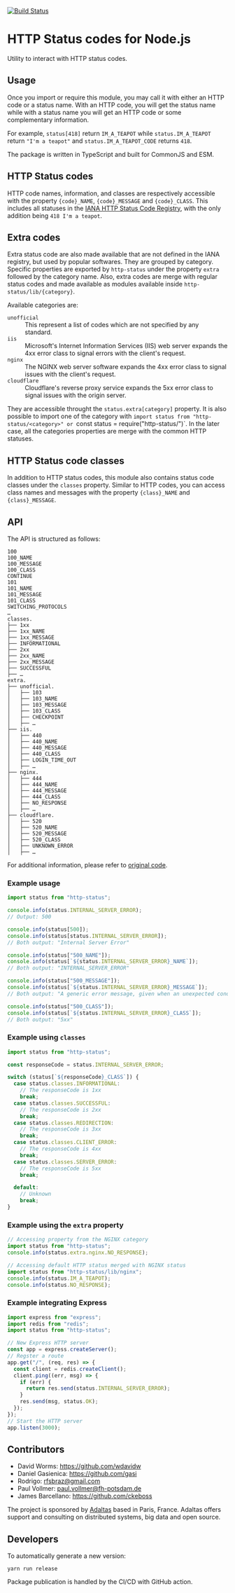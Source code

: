 [![Build Status](https://secure.travis-ci.org/adaltas/node-http-status.png)](http://travis-ci.org/adaltas/node-http-status)

# HTTP Status codes for Node.js

Utility to interact with HTTP status codes.

## Usage

Once you import or require this module, you may call it with either an HTTP code or a status name. With an HTTP code, you will get the status name while with a status name you will get an HTTP code or some complementary information.

For example, `status[418]` return `IM_A_TEAPOT` while `status.IM_A_TEAPOT` return `"I'm a teapot"` and `status.IM_A_TEAPOT_CODE` returns `418`.

The package is written in TypeScript and built for CommonJS and ESM.

## HTTP Status codes

HTTP code names, information, and classes are respectively accessible with the property `{code}_NAME`, `{code}_MESSAGE` and `{code}_CLASS`. This includes all statuses in the [IANA HTTP Status Code Registry](https://www.iana.org/assignments/http-status-codes/http-status-codes.xhtml), with the only addition being `418 I'm a teapot`.

## Extra codes

Extra status code are also made available that are not defined in the IANA registry, but used by popular softwares. They are grouped by category. Specific properties are exported by `http-status` under the property `extra` followed by the category name. Also, extra codes are merge with regular status codes and made available as modules available inside `http-status/lib/{category}`.

Available categories are:

<dl>
  <dt><code>unofficial</code></dt>
  <dd>This represent a list of codes which are not specified by any standard.</dd>
  <dt><code>iis</code></dt>
  <dd>Microsoft's Internet Information Services (IIS) web server expands the 4xx error class to signal errors with the client's request.</dd>
  <dt><code>nginx</code></dt>
  <dd>The NGINX web server software expands the 4xx error class to signal issues with the client's request.</dd>
  <dt><code>cloudflare</code></dt>
  <dd>Cloudflare's reverse proxy service expands the 5xx error class to signal issues with the origin server.</dd>
</dl>

They are accessible throught the `status.extra[category]` property. It is also possible to import one of the category with `import status from "http-status/<category>" or `const status = require("http-status/<category>")`. In the later case, all the categories properties are merge with the common HTTP statuses.

## HTTP Status code classes

In addition to HTTP status codes, this module also contains status code classes under the `classes` property. Similar to HTTP codes, you can access class names and messages with the property `{class}_NAME` and `{class}_MESSAGE`.

## API

The API is structured as follows:

```
100
100_NAME
100_MESSAGE
100_CLASS
CONTINUE
101
101_NAME
101_MESSAGE
101_CLASS
SWITCHING_PROTOCOLS
…
classes.
├── 1xx
├── 1xx_NAME
├── 1xx_MESSAGE
├── INFORMATIONAL
├── 2xx
├── 2xx_NAME
├── 2xx_MESSAGE
├── SUCCESSFUL
├── …
extra.
├── unofficial.
│   ├── 103
│   ├── 103_NAME
│   ├── 103_MESSAGE
│   ├── 103_CLASS
│   ├── CHECKPOINT
│   ├── …
├── iis.
│   ├── 440
│   ├── 440_NAME
│   ├── 440_MESSAGE
│   ├── 440_CLASS
│   ├── LOGIN_TIME_OUT
│   ├── …
├── nginx.
│   ├── 444
│   ├── 444_NAME
│   ├── 444_MESSAGE
│   ├── 444_CLASS
│   ├── NO_RESPONSE
│   ├── …
├── cloudflare.
│   ├── 520
│   ├── 520_NAME
│   ├── 520_MESSAGE
│   ├── 520_CLASS
│   ├── UNKNOWN_ERROR
│   ├── …
```

For additional information, please refer to [original code](./src/index.litcoffee).

### Example usage

```javascript
import status from "http-status";

console.info(status.INTERNAL_SERVER_ERROR);
// Output: 500

console.info(status[500]);
console.info(status[status.INTERNAL_SERVER_ERROR]);
// Both output: "Internal Server Error"

console.info(status["500_NAME"]);
console.info(status[`${status.INTERNAL_SERVER_ERROR}_NAME`]);
// Both output: "INTERNAL_SERVER_ERROR"

console.info(status["500_MESSAGE"]);
console.info(status[`${status.INTERNAL_SERVER_ERROR}_MESSAGE`]);
// Both output: "A generic error message, given when an unexpected condition was encountered and no more specific message is suitable."

console.info(status["500_CLASS"]);
console.info(status[`${status.INTERNAL_SERVER_ERROR}_CLASS`]);
// Both output: "5xx"
```

### Example using `classes`

```javascript
import status from "http-status";

const responseCode = status.INTERNAL_SERVER_ERROR;

switch (status[`${responseCode}_CLASS`]) {
  case status.classes.INFORMATIONAL:
    // The responseCode is 1xx
    break;
  case status.classes.SUCCESSFUL:
    // The responseCode is 2xx
    break;
  case status.classes.REDIRECTION:
    // The responseCode is 3xx
    break;
  case status.classes.CLIENT_ERROR:
    // The responseCode is 4xx
    break;
  case status.classes.SERVER_ERROR:
    // The responseCode is 5xx
    break;

  default:
    // Unknown
    break;
}
```

### Example using the `extra` property

```javascript
// Accessing property from the NGINX category
import status from "http-status";
console.info(status.extra.nginx.NO_RESPONSE);

// Accessing default HTTP status merged with NGINX status
import status from "http-status/lib/nginx";
console.info(status.IM_A_TEAPOT);
console.info(status.NO_RESPONSE);
```

### Example integrating Express

```javascript
import express from "express";
import redis from "redis";
import status from "http-status";

// New Express HTTP server
const app = express.createServer();
// Regster a route
app.get("/", (req, res) => {
  const client = redis.createClient();
  client.ping((err, msg) => {
    if (err) {
      return res.send(status.INTERNAL_SERVER_ERROR);
    }
    res.send(msg, status.OK);
  });
});
// Start the HTTP server
app.listen(3000);
```

## Contributors

- David Worms: <https://github.com/wdavidw>
- Daniel Gasienica: <https://github.com/gasi>
- Rodrigo: <rfsbraz@gmail.com>
- Paul Vollmer: <paul.vollmer@fh-potsdam.de>
- James Barcellano: <https://github.com/ckeboss>

The project is sponsored by [Adaltas](https://www.adaltas.com) based in Paris, France. Adaltas offers support and consulting on distributed systems, big data and open source.

## Developers

To automatically generate a new version:

```
yarn run release
```

Package publication is handled by the CI/CD with GitHub action.
